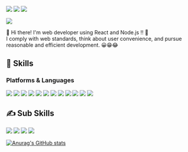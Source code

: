 <a href="https://velog.io/@choidy180"><img src="https://img.shields.io/badge/Blog-20C997?style=flat-square&logo=Velog&logoColor=white"/></a>
<img src="https://img.shields.io/badge/choidy180@naver.com-03C75A?style=flat-square&logo=Naver&logoColor=white"/>
<a href="https://www.instagram.com/min_tt00ng"><img src="https://img.shields.io/badge/Instagram-E4405F?style=flat-square&logo=Instagram&logoColor=white"/></a>

<img src="https://capsule-render.vercel.app/api?type=slice&color=gradient&width=100%&height=200&section=header&text=MinSeok Kim, Web Developer 🎨&fontAlignY=55&fontSize=40&animation=fadeIn&fontColor=141414"/>

👋 Hi there! I'm web developer using React and Node.js !! 🚀
<br/>I comply with web standards, think about user convenience, and pursue reasonable and efficient development. 😀😁😂
## 👊 Skills
### Platforms & Languages
<img src="https://img.shields.io/badge/React-61DAFB?style=flat-square&logo=React&logoColor=white"/> <img src="https://img.shields.io/badge/TypeScript-3178C6?style=flat-square&logo=TypeScript&logoColor=white"/> <img src="https://img.shields.io/badge/ReactQuery-FF4154?style=flat-square&logo=ReactQuery&logoColor=white"/> <img src="https://img.shields.io/badge/ReactRouter-CA4245?style=flat-square&logo=ReactRouter&logoColor=white"/> <img src="https://img.shields.io/badge/JavaScript-F7DF1E?style=flat-square&logo=JavaScript&logoColor=white"/> <img src="https://img.shields.io/badge/Node.js-339933?style=flat-square&logo=Node.js&logoColor=white"/> <img src="https://img.shields.io/badge/HTML5-E34F26?style=flat-square&logo=HTML5&logoColor=white"/> <img src="https://img.shields.io/badge/CSS3-1572B6?style=flat-square&logo=CSS3&logoColor=white"/> <img src="https://img.shields.io/badge/MySQL-4479A1?style=flat-square&logo=MySQL&logoColor=white"/> <img src="https://img.shields.io/badge/MariaDB-003545?style=flat-square&logo=MariaDB&logoColor=white"/> <img src="https://img.shields.io/badge/MongoDB-47A248?style=flat-square&logo=MongoDB&logoColor=white"/> <img src="https://img.shields.io/badge/Sass-CC6699?style=flat-square&logo=Sass&logoColor=white"/>

## ✍ Sub Skills
<img src="https://img.shields.io/badge/Python-3776AB?style=flat-square&logo=Python&logoColor=white"/> <img src="https://img.shields.io/badge/NestJS-E0234E?style=flat-square&logo=NestJS&logoColor=white"/> <img src="https://img.shields.io/badge/Java-007396?style=flat-square&logo=Java&logoColor=white"/> <img src="https://img.shields.io/badge/Elasticsearch-005571?style=flat-square&logo=Elasticsearch&logoColor=white"/>

[![Anurag's GitHub stats](https://github-readme-stats.vercel.app/api?username=choidy180)](https://github.com/anuraghazra/github-readme-stats)

